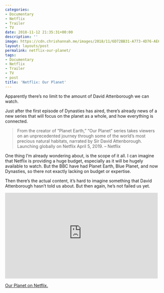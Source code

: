 ```yaml
---
categories:
- Documentary
- Netflix
- Trailer
- TV
date: 2018-11-12 21:35:31+00:00
description: ''
image: https://cdn.chrishannah.me/images/2018/11/6D72BB31-A773-4D76-AE67-44D5AFC42B39.jpeg
layout: layouts/post
permalink: netflix-our-planet/
tags:
- Documentary
- Netflix
- Trailer
- TV
- post
title: 'Netflix: Our Planet'
---
```


<p>Apparently there’s no limit to the amount of David Attenborough we can watch.</p>
<p>Just after the first episode of Dynasties has aired, there’s already news of a new series that will focus on the planet as a whole, and how everything is connected.</p>
<blockquote>
<p>From the creator of &#8220;Planet Earth,&#8221; &#8220;Our Planet&#8221; series takes viewers on an unprecedented journey through some of the world&#8217;s most precious natural habitats, narrated by Sir David Attenborough. Launching globally on Netflix April 5, 2019. &#8211; Netflix</p>
</blockquote>
<p>One thing I’m already wondering about, is the scope of it all. I can imagine that Netflix is providing a huge budget, especially as it will be hugely available to watch. But the BBC have had Planet Earth, Blue Planet, and now Dynasties, so there not exactly lacking on budget or expertise.</p>
<p>Then there’s the actual content, it’s hard to imagine something that David Attenborough hasn’t told us about. But then again, he’s not failed us yet.</p>
<p><iframe width="500" height="281" src="https://www.youtube-nocookie.com/embed/JqKniwxDkVQ?feature=oembed" frameborder="0" allow="accelerometer; autoplay; encrypted-media; gyroscope; picture-in-picture" allowfullscreen></iframe></p>
<p><a href="https://www.netflix.com/gb/Title/80049832">Our Planet on Netflix.</a></p>